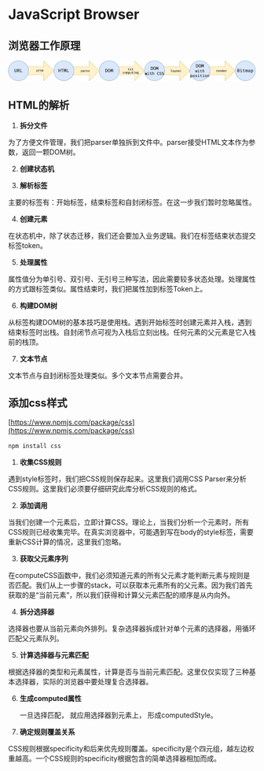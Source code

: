 # JavaScript Browser

## 浏览器工作原理

![](./images/06-01.png)

## HTML的解析

1. **拆分文件**
  
  为了方便文件管理，我们把parser单独拆到文件中。parser接受HTML文本作为参数，返回一颗DOM树。

2. **创建状态机**

3. **解析标签**

  主要的标签有：开始标签，结束标签和自封闭标签。在这一步我们暂时忽略属性。

4. **创建元素**
  
  在状态机中，除了状态迁移，我们还会要加入业务逻辑。我们在标签结束状态提交标签token。

5. **处理属性**

  属性值分为单引号、双引号、无引号三种写法，因此需要较多状态处理。处理属性的方式跟标签类似。属性结束时，我们把属性加到标签Token上。

6. **构建DOM树**

  从标签构建DOM树的基本技巧是使用栈。遇到开始标签时创建元素并入栈，遇到结束标签时出栈。自封闭节点可视为入栈后立刻出栈。任何元素的父元素是它入栈前的栈顶。

7. **文本节点**

  文本节点与自封闭标签处理类似。多个文本节点需要合并。

## 添加css样式

[https://www.npmjs.com/package/css](https://www.npmjs.com/package/css)

```bash
npm install css
```

1. **收集CSS规则**

  遇到style标签时，我们把CSS规则保存起来。这里我们调用CSS Parser来分析CSS规则。这里我们必须要仔细研究此库分析CSS规则的格式。

2. **添加调用**

  当我们创建一个元素后，立即计算CSS。理论上，当我们分析一个元素时，所有CSS规则已经收集完毕。在真实浏览器中，可能遇到写在body的style标签，需要重新CSS计算的情况，这里我们忽略。

3. **获取父元素序列**

  在computeCSS函数中，我们必须知道元素的所有父元素才能判断元素与规则是否匹配。我们从上一步骤的stack，可以获取本元素所有的父元素。因为我们首先获取的是“当前元素”，所以我们获得和计算父元素匹配的顺序是从内向外。

4. **拆分选择器**

  选择器也要从当前元素向外排列。复杂选择器拆成针对单个元素的选择器，用循环匹配父元素队列。

5. **计算选择器与元素匹配**

  根据选择器的类型和元素属性，计算是否与当前元素匹配。这里仅仅实现了三种基本选择器，实际的浏览器中要处理复合选择器。

6. **生成computed属性**

   一旦选择匹配， 就应用选择器到元素上， 形成computedStyle。

7. **确定规则覆盖关系**

  CSS规则根据specificity和后来优先规则覆盖。specificity是个四元组，越左边权重越高。一个CSS规则的specificity根据包含的简单选择器相加而成。
